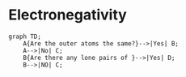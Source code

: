 # Electronegativity

```mermaid
graph TD;  
	A{Are the outer atoms the same?}-->|Yes| B;
	A-->|No| C;
	B{Are there any lone pairs of }-->|Yes| D;
	B-->|NO| C;
```
